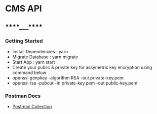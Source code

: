 # CMS API 

## ******\*\*\*\*******\_\_\_******\*\*\*\*******
### Getting Started
- Install Dependencies : yarn
- Migrate Database : yarn migrate
- Start App : yarn start
- Create your public & private key for assymetric key encryption using command below
- openssl genpkey -algorithm RSA -out private-key.pem
- openssl rsa -pubout -in private-key.pem -out public-key.pem


### Postman Docs
- [Postman Collection](https://api.postman.com/collections/16207829-a7118e62-8fbc-43aa-9d1d-bee1e46d7d14?access_key=PMAT-01HDTH3MKG77QABWJ6XTH68H30)



